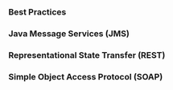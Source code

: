 
### Best Practices


### Java Message Services (JMS)


### Representational State Transfer (REST)


### Simple Object Access Protocol (SOAP)


